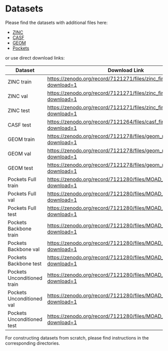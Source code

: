 # Datasets

Please find the datasets with additional files here:

- [ZINC](https://doi.org/10.5281/zenodo.7121271)
- [CASF](https://doi.org/10.5281/zenodo.7121264)
- [GEOM](https://doi.org/10.5281/zenodo.7121278)
- [Pockets](https://doi.org/10.5281/zenodo.7121280)

or use direct download links:

| Dataset                       | Download Link                                                              |
|-------------------------------|----------------------------------------------------------------------------|
| ZINC train                    | https://zenodo.org/record/7121271/files/zinc_final_train.pt?download=1     |
| ZINC val                      | https://zenodo.org/record/7121271/files/zinc_final_val.pt?download=1       |
| ZINC test                     | https://zenodo.org/record/7121271/files/zinc_final_test.pt?download=1      |
| CASF test                     | https://zenodo.org/record/7121264/files/casf_final_test.pt?download=1      |
| GEOM train                    | https://zenodo.org/record/7121278/files/geom_multifrag_train.pt?download=1 |
| GEOM val                      | https://zenodo.org/record/7121278/files/geom_multifrag_val.pt?download=1   |
| GEOM test                     | https://zenodo.org/record/7121278/files/geom_multifrag_test.pt?download=1  |
| Pockets Full train            | https://zenodo.org/record/7121280/files/MOAD_train_full.pt?download=1      |
| Pockets Full val              | https://zenodo.org/record/7121280/files/MOAD_val_full.pt?download=1        |
| Pockets Full test             | https://zenodo.org/record/7121280/files/MOAD_test_full.pt?download=1       |
| Pockets Backbone train        | https://zenodo.org/record/7121280/files/MOAD_train_bb.pt?download=1        |
| Pockets Backbone val          | https://zenodo.org/record/7121280/files/MOAD_val_bb.pt?download=1          |
| Pockets Backbone test         | https://zenodo.org/record/7121280/files/MOAD_test_bb.pt?download=1         |
| Pockets Unconditioned train   | https://zenodo.org/record/7121280/files/MOAD_train.pt?download=1           |
| Pockets Unconditioned val     | https://zenodo.org/record/7121280/files/MOAD_val.pt?download=1             |
| Pockets Unconditioned test    | https://zenodo.org/record/7121280/files/MOAD_test.pt?download=1            |

For constructing datasets from scratch, please find instructions in the corresponding directories.
